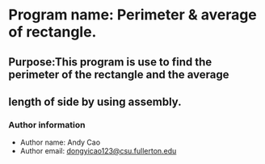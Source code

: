 # Program name: Perimeter & average of rectangle. 
## Purpose:This program is use to find the perimeter of the rectangle and the average 
## length of side by using assembly.
### Author information
 - Author name: Andy Cao
 - Author email: dongyicao123@csu.fullerton.edu
